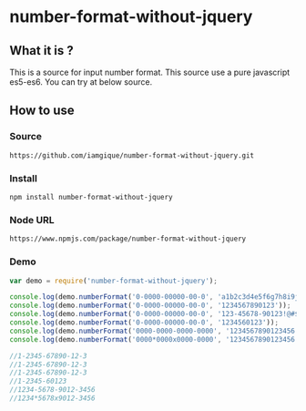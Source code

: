 # number-format-without-jquery
## What it is ?
This is a source for input number format. 
This source use a pure javascript es5-es6.
You can try at below source.

## How to use

### Source
```
https://github.com/iamgique/number-format-without-jquery.git
```

### Install
```
npm install number-format-without-jquery
```

### Node URL
```
https://www.npmjs.com/package/number-format-without-jquery
```

### Demo 
```javascript
var demo = require('number-format-without-jquery');

console.log(demo.numberFormat('0-0000-00000-00-0', 'a1b2c3d4e5f6g7h8i9j0k1l2m3n'));
console.log(demo.numberFormat('0-0000-00000-00-0', '1234567890123'));
console.log(demo.numberFormat('0-0000-00000-00-0', '123-45678-90123!@#$%^&*abc'));
console.log(demo.numberFormat('0-0000-00000-00-0', '1234560123'));
console.log(demo.numberFormat('0000-0000-0000-0000', '1234567890123456'));
console.log(demo.numberFormat('0000*0000x0000-0000', '1234567890123456'));

//1-2345-67890-12-3
//1-2345-67890-12-3
//1-2345-67890-12-3
//1-2345-60123
//1234-5678-9012-3456
//1234*5678x9012-3456
```
